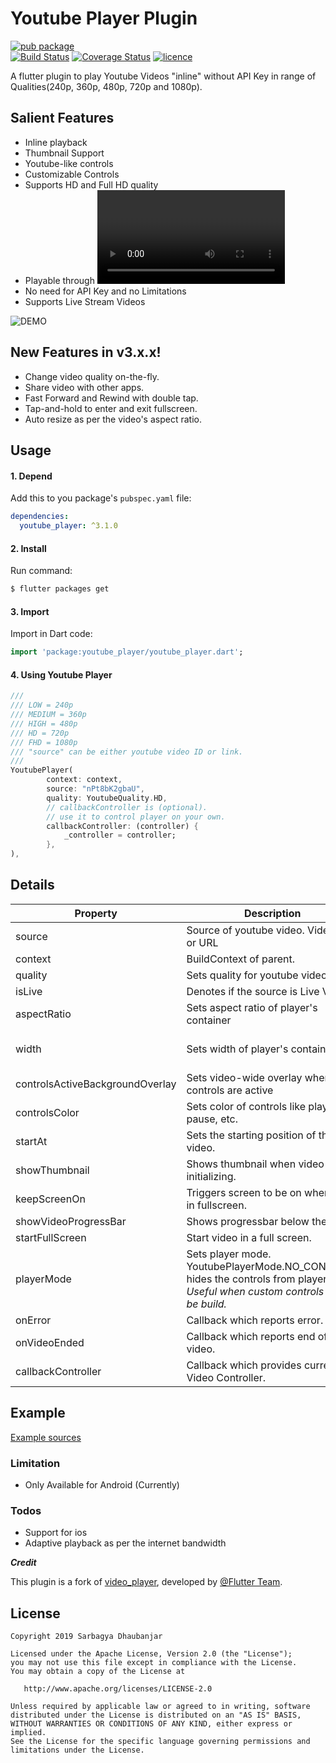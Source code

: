# Youtube Player Plugin

[![pub package](https://img.shields.io/badge/pub-v3.1.0-green.svg)](https://pub.dartlang.org/packages/youtube_player)       
[![Build Status](https://travis-ci.org/sarbagyastha/youtube_player.svg?branch=master)](https://travis-ci.org/sarbagyastha/youtube_player)
[![Coverage Status](https://coveralls.io/repos/github/sarbagyastha/youtube_player/badge.svg?branch=master)](https://coveralls.io/github/sarbagyastha/youtube_player?branch=master)
[![licence](https://img.shields.io/badge/Licence-Apache%202-orange.svg)](https://github.com/sarbagyastha/youtube_player/blob/master/LICENSE)


A flutter plugin to play Youtube Videos "inline" without API Key in range of Qualities(240p, 360p, 480p, 720p and 1080p).

## Salient Features
  - Inline playback
  - Thumbnail Support
  - Youtube-like controls
  - Customizable Controls
  - Supports HD and Full HD quality
  - Playable through <video id> or <link>
  - No need for API Key and no Limitations
  - Supports Live Stream Videos

![DEMO](plugindemo.gif) 

## New Features in v3.x.x!
  - Change video quality on-the-fly.
  - Share video with other apps.
  - Fast Forward and Rewind with double tap.
  - Tap-and-hold to enter and exit fullscreen.
  - Auto resize as per the video's aspect ratio.

## Usage

#### 1\. Depend

Add this to you package's `pubspec.yaml` file:

```yaml
dependencies:
  youtube_player: ^3.1.0
```

#### 2\. Install

Run command:

```bash
$ flutter packages get
```

#### 3\. Import

Import in Dart code:

```dart
import 'package:youtube_player/youtube_player.dart';
```

#### 4\. Using Youtube Player

```dart
///
/// LOW = 240p
/// MEDIUM = 360p
/// HIGH = 480p
/// HD = 720p
/// FHD = 1080p
/// "source" can be either youtube video ID or link.
///
YoutubePlayer(
        context: context,
        source: "nPt8bK2gbaU",
        quality: YoutubeQuality.HD,
        // callbackController is (optional). 
        // use it to control player on your own.
        callbackController: (controller) {
            _controller = controller;
        },
),
```

## Details
| Property | Description | Remarks |
| ------ | ------ | ------ |
| source | Source of youtube video. Video ID or URL | Required. | 
| context | BuildContext of parent. | Required. |
| quality | Sets quality for youtube videos. | Required. |
| isLive | Denotes if the source is Live Video | Optional. Default = false.|
| aspectRatio | Sets aspect ratio of player's container  | Optional. Default = 16/9 |
| width | Sets width of player's container | Optional. Default = Screen width. *Must be less than Screen Width.* |
| controlsActiveBackgroundOverlay | Sets video-wide overlay when controls are active | Optional. Default = true.|
| controlsColor | Sets color of controls like play, pause, etc. | Optional. |
| startAt | Sets the starting position of the video. | Optional. |
| showThumbnail | Shows thumbnail when video is initializing. | Optional. Default = true |
| keepScreenOn | Triggers screen to be on when not in fullscreen. | Optional. Default = true |
| showVideoProgressBar | Shows progressbar below the video. | Optional. Default = true |
| startFullScreen | Start video in a full screen. | Optional. Default = false |
| playerMode | Sets player mode. YoutubePlayerMode.NO_CONTROLS hides the controls from player. *Useful when custom controls are to be build.* | Optional. Default = YoutubePlayerMode.DEFAULT |
| onError | Callback which reports error. | Optional.|
| onVideoEnded | Callback which reports end of video. | Optional.|
| callbackController | Callback which provides current Video Controller. | Optional.|



## Example

[Example sources](https://github.com/sarbagyastha/youtube_player/tree/master/example)

### Limitation
* Only Available for Android (Currently)

### Todos
* Support for ios
* Adaptive playback as per the internet bandwidth



***Credit***

This plugin is a fork of [video_player](https://github.com/flutter/plugins/tree/master/packages/video_player), developed by [@Flutter Team](https://github.com/flutter).


## License

```
Copyright 2019 Sarbagya Dhaubanjar

Licensed under the Apache License, Version 2.0 (the "License");
you may not use this file except in compliance with the License.
You may obtain a copy of the License at

   http://www.apache.org/licenses/LICENSE-2.0

Unless required by applicable law or agreed to in writing, software
distributed under the License is distributed on an "AS IS" BASIS,
WITHOUT WARRANTIES OR CONDITIONS OF ANY KIND, either express or implied.
See the License for the specific language governing permissions and
limitations under the License.
```

